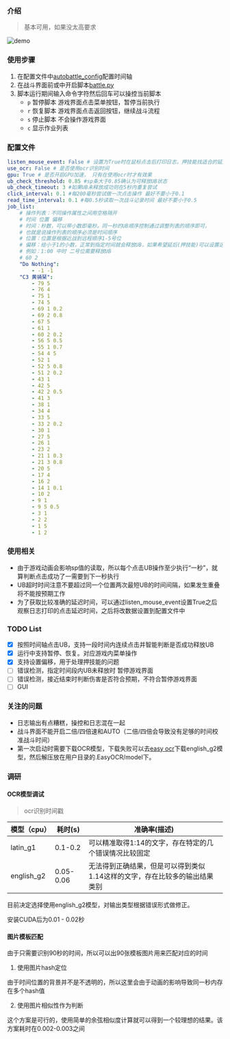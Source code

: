 ### 介绍

> 基本可用，如果没太高要求

![demo](demo.webp)

### 使用步骤

1. 在配置文件中[autobattle_config](../autobattle_config.yml)配置时间轴
2. 在战斗界面前或中开启脚本[battle.py](../battle.py)
3. 脚本运行期间输入命令字符然后回车可以操控当前脚本
   * `p` 暂停脚本 游戏界面点击菜单按钮，暂停当前执行
   * `r` 恢复脚本 游戏界面点击返回按钮，继续战斗流程
   * `s` 停止脚本 不会操作游戏界面
   * `c` 显示作业列表

### 配置文件

```yaml
listen_mouse_event: False # 设置为True时在鼠标点击后打印日志，押技能找适合的延后时间时使用，先手动点，然后看日志输出的延迟时间信息
use_ocr: False # 是否使用ocr识别时间
gpu: True # 是否开启GPU加速， 只有在使用ocr时才有效果
ub_check_threshold: 0.85 #sp条大于0.85确认为可释放UB状态
ub_check_timeout: 3 #如果UB未释放成功则在5秒内重复尝试
click_interval: 0.1 #每200毫秒尝试做一次点击操作 最好不要小于0.1
read_time_interval: 0.1 #每0.5秒读取一次战斗记录时间 最好不要小于0.5
job_list:
    # 操作列表：不同操作属性之间用空格隔开
    # 时间 位置 偏移
    # 时间：秒数，可以带小数即毫秒。同一秒的UB顺序控制通过调整列表的顺序即可，
    # 也就是说操作列表的顺序必须是时间顺序
    # 位置：位置是根据近战到远程顺序1-5号位
    # 偏移：给小于1的小数，正常到指定时间就会释放UB，如果希望延后(押技能)可以设置这个值
    # 例如：1:00 中时 二号位需要释放UB
    # 60 2
    "Do Nothing":
        - -1 -1
    "C3 黄骑栞":
        - 79 5
        - 76 4
        - 75 1
        - 74 5
        - 69 1 0.2
        - 69 2 0.8
        - 67 5
        - 61 1
        - 60 2 0.2
        - 56 5 0.5
        - 55 1 0.7
        - 54 4 5
        - 52 1
        - 52 5 0.8
        - 51 2 0.2
        - 43 1
        - 42 5
        - 42 2 0.5
        - 41 3
        - 38 1
        - 34 4
        - 33 5
        - 33 2 0.2
        - 30 1
        - 27 5
        - 26 1
        - 23 2
        - 21 1 0.3
        - 21 3 0.8
        - 20 5
        - 17 4
        - 16 2
        - 14 1 0.1
        - 10 2
        - 9 1
        - 9 5 0.5
        - 3 1
        - 2 2
        - 1 5
        - 1 2
```

### 使用相关

* 由于游戏动画会影响sp值的读取，所以每个点击UB操作至少执行“一秒”，就算判断点击成功了一需要到下一秒执行
* UB超时时间注意不要超过同一个位置两次最短UB的时间间隔，如果发生重叠将不能按预期工作
* 为了获取比较准确的延迟时间，可以通过listen_mouse_event设置True之后观察日志打印的点击延迟时间，之后将改数据设置到配置文件中

### TODO List

- [x]  按照时间轴点击UB，支持一段时间内连续点击并智能判断是否成功释放UB
- [x] 运行中支持暂停、恢复。对应游戏内菜单操作
- [x] 支持设置偏移，用于处理押技能的问题
- [ ] 错误检测，指定时间段内UB未释放时 暂停游戏界面
- [ ] 错误检测，接近结束时判断伤害是否符合预期，不符合暂停游戏界面
- [ ] GUI

### 关注的问题

* 日志输出有点糟糕，操控和日志混在一起
* 战斗界面不能开启二倍/四倍速和AUTO（二倍/四倍会导致没有足够的时间校准战斗时间）
* 第一次启动时需要下载OCR模型，下载失败可以去[easy ocr](https://www.jaided.ai/easyocr/modelhub/)下载english_g2模型，然后解压放在用户目录的.EasyOCR/model下。

### 调研

#### OCR模型调试

>  ocr识别时间戳

| 模型（cpu） | 耗时(s)   | 准确率(描述)                                                 |
| ----------- | --------- | ------------------------------------------------------------ |
| latin_g1    | 0.1-0.2   | 可以精准取得1:14的文字，存在特定的几个错误情况比较固定       |
| english_g2  | 0.05-0.06 | 无法得到正确结果，但是可以得到类似1.14这样的文字，存在比较多的输出结果类别 |

目前决定选择使用english_g2模型，对输出类型根据错误形式做修正。

安装CUDA后为0.01 - 0.02秒

#### 图片模板匹配

由于只需要识别90秒的时间，所以可以出90张模板图片用来匹配对应的时间

1. 使用图片hash定位

由于时间位置的背景并不是不透明的，所以这里会由于动画的影响导致同一秒内存在多个hash值

2. 使用图片相似性作为判断

这个方案是可行的，使用简单的余弦相似度计算就可以得到一个较理想的结果。该方案耗时在0.002-0.003之间

